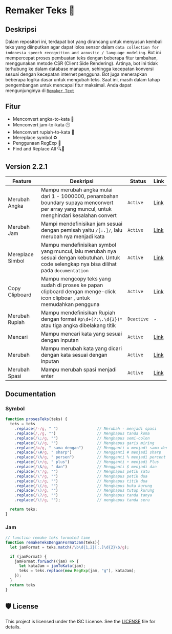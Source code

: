 # Remaker Teks 🚀

## Deskripsi

Dalam repositori ini, terdapat bot yang dirancang untuk menyusun kembali teks yang diinputkan agar dapat lolos sensor dalam `data collection for indonesia speech recognition and acoustic / language modeling`. Bot ini mempercepat proses pembuatan teks dengan beberapa fitur tambahan, menggunakan metode CSR (Client Side Rendering). Artinya, bot ini tidak terhubung ke dalam database manapun, sehingga kecepatan konversi sesuai dengan kecepatan internet pengguna. Bot juga menerapkan beberapa logika dasar untuk mengubah teks. Saat ini, masih dalam tahap pengembangan untuk mencapai fitur maksimal. Anda dapat mengunjunginya di [`Remaker Text`](https://panntod.github.io/Remaker-Text)


## Fitur

- Menconvert angka-to-kata 📝
- Menconvert jam-to-kata 🕒
- Menconvert rupiah-to-kata 💸
- Mereplace symbol ♻️
- Penggunaan RegExp 🧩
- Find and Replace All 🔍🔄  

## Version 2.2.1

| Feature | Deskripsi | Status | Link |
| --- | --- | --- | --- |
| Merubah Angka | Mampu merubah angka mulai dari 1 - 1000000, penambahan boundary supaya menconvert per array yang muncul, untuk menghindari kesalahan convert   | `Active` | [Link](https://panntod.github.io/Remaker-Text/) |
| Merubah Jam | Mampi mendefinisikan jam sesuai dengan pemisah yaitu `/[:.]/`, lalu merubah nya menjadi kata  | `Active` |  [Link](https://panntod.github.io/Remaker-Text/) |
| Mereplace Simbol| Mampu mendefinisikan symbol yang muncul, lalu merubah nya sesuai dengan kebutuhan. Untuk code selengkap nya bisa dilihat pada `documentation` | `Active` | [Link](https://panntod.github.io/Remaker-Text/) |
| Copy Clipboard | Mampu mengcopy teks yang sudah di proses ke papan clipboard dengan menge-click icon clipboar , untuk memudahkan pengguna | `Active` | [Link](https://panntod.github.io/Remaker-Text/) |
| Merubah Rupiah | Mampu mendefinisikan Rupiah dengan format `Rp\d+(?:\.\d{3})*` atau tiga angka dibelakang titik | `Deactive` | - |
| Mencari | Mampu mencari kata yang sesuai dengan inputan | `Active` | [Link](https://panntod.github.io/Remaker-Text/find) |
| Merubah | Mampu merubah kata yang dicari dengan kata sesuai dengan inputan | `Active` | [Link](https://panntod.github.io/Remaker-Text/find) |
| Merubah Spasi | Mampu merubah spasi menjadi enter | `Active` | [Link](https://panntod.github.io/Remaker-Text/remakeEnter) |


## Documentation  

### Symbol
```js
function prosesTeks(teks) {
  teks = teks
    .replace(/-/g, " ")                 // Merubah - menjadi spasi
    .replace(/,/g, "")                  // Menghapus tanda koma
    .replace(/\;/g, "")                 // Menghapus semi-colon
    .replace(/\//g, "")                 // Menghapus garis miring
    .replace(/=/g, " sama dengan")      // Mengganti = menjadi sama dengan
    .replace(/\#/g, " sharp")           // Mengganti # menjadi sharp
    .replace(/\%/g, " persen")          // Mengganti % menjadi percent
    .replace(/\+/g, " plus")            // Mengganti + menjadi Plus
    .replace(/\&/g, " dan")             // Mengganti $ menjadi dan
    .replace(/\'/g, "")                 // Menghapus petik satu
    .replace(/\"/g, "")                 // Menghapus petik dua
    .replace(/\:/g, "")                 // Menghapus titik dua
    .replace(/\(/g, "")                 // Menghapus buka kurung
    .replace(/\)/g, "")                 // Menghapus tutup kurung
    .replace(/\?/g, "")                 // Menghapus tanda tanya
    .replace(/\!/g, "");                // menghapus tanda seru

  return teks;
}
```
### Jam
```js
// function remake teks formated time
function remakeTeksDenganFormatJam(teks){
  let jamFormat = teks.match(/\b\d{1,2}[:.]\d{2}\b/g);

  if (jamFormat) {
    jamFormat.forEach((jam) => {
      let kataJam = jamToKata(jam);
      teks = teks.replace(new RegExp(jam, "g"), kataJam);
    });
  }
  return teks
}
```

## 🛡️ License

This project is licensed under the ISC License. See the [LICENSE](LICENSE) file for details.